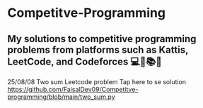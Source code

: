 # Competitve-Programming
My solutions to competitive programming problems from platforms such as Kattis, LeetCode, and Codeforces 💻🚀📚✅
-------------------------------------------------------------------------------------------------------------------

 25/08/08
 Two sum Leetcode problem 
 Tap here to se solution https://github.com/FaisalDev09/Competitve-programming/blob/main/two_sum.py
